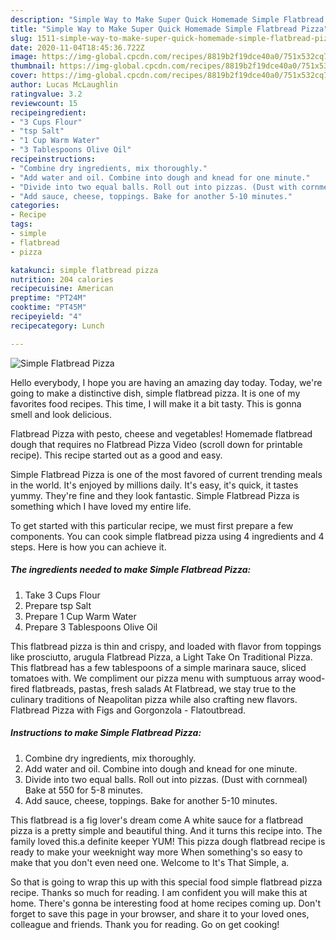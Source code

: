 ```yaml
---
description: "Simple Way to Make Super Quick Homemade Simple Flatbread Pizza"
title: "Simple Way to Make Super Quick Homemade Simple Flatbread Pizza"
slug: 1511-simple-way-to-make-super-quick-homemade-simple-flatbread-pizza
date: 2020-11-04T18:45:36.722Z
image: https://img-global.cpcdn.com/recipes/8819b2f19dce40a0/751x532cq70/simple-flatbread-pizza-recipe-main-photo.jpg
thumbnail: https://img-global.cpcdn.com/recipes/8819b2f19dce40a0/751x532cq70/simple-flatbread-pizza-recipe-main-photo.jpg
cover: https://img-global.cpcdn.com/recipes/8819b2f19dce40a0/751x532cq70/simple-flatbread-pizza-recipe-main-photo.jpg
author: Lucas McLaughlin
ratingvalue: 3.2
reviewcount: 15
recipeingredient:
- "3 Cups Flour"
- "tsp Salt"
- "1 Cup Warm Water"
- "3 Tablespoons Olive Oil"
recipeinstructions:
- "Combine dry ingredients, mix thoroughly."
- "Add water and oil. Combine into dough and knead for one minute."
- "Divide into two equal balls. Roll out into pizzas. (Dust with cornmeal) Bake at 550 for 5-8 minutes."
- "Add sauce, cheese, toppings. Bake for another 5-10 minutes."
categories:
- Recipe
tags:
- simple
- flatbread
- pizza

katakunci: simple flatbread pizza 
nutrition: 204 calories
recipecuisine: American
preptime: "PT24M"
cooktime: "PT45M"
recipeyield: "4"
recipecategory: Lunch

---
```



![Simple Flatbread Pizza](https://img-global.cpcdn.com/recipes/8819b2f19dce40a0/751x532cq70/simple-flatbread-pizza-recipe-main-photo.jpg)

Hello everybody, I hope you are having an amazing day today. Today, we're going to make a distinctive dish, simple flatbread pizza. It is one of my favorites food recipes. This time, I will make it a bit tasty. This is gonna smell and look delicious.

Flatbread Pizza with pesto, cheese and vegetables! Homemade flatbread dough that requires no Flatbread Pizza Video (scroll down for printable recipe). This recipe started out as a good and easy.

Simple Flatbread Pizza is one of the most favored of current trending meals in the world. It's enjoyed by millions daily. It's easy, it's quick, it tastes yummy. They're fine and they look fantastic. Simple Flatbread Pizza is something which I have loved my entire life.


To get started with this particular recipe, we must first prepare a few components. You can cook simple flatbread pizza using 4 ingredients and 4 steps. Here is how you can achieve it.

<!--inarticleads1-->

##### The ingredients needed to make Simple Flatbread Pizza:

1. Take 3 Cups Flour
1. Prepare tsp Salt
1. Prepare 1 Cup Warm Water
1. Prepare 3 Tablespoons Olive Oil


This flatbread pizza is thin and crispy, and loaded with flavor from toppings like prosciutto, arugula Flatbread Pizza, a Light Take On Traditional Pizza. This flatbread has a few tablespoons of a simple marinara sauce, sliced tomatoes with. We compliment our pizza menu with sumptuous array wood-fired flatbreads, pastas, fresh salads At Flatbread, we stay true to the culinary traditions of Neapolitan pizza while also crafting new flavors. Flatbread Pizza with Figs and Gorgonzola - Flatoutbread. 

<!--inarticleads2-->

##### Instructions to make Simple Flatbread Pizza:

1. Combine dry ingredients, mix thoroughly.
1. Add water and oil. Combine into dough and knead for one minute.
1. Divide into two equal balls. Roll out into pizzas. (Dust with cornmeal) Bake at 550 for 5-8 minutes.
1. Add sauce, cheese, toppings. Bake for another 5-10 minutes.


This flatbread is a fig lover&#39;s dream come A white sauce for a flatbread pizza is a pretty simple and beautiful thing. And it turns this recipe into. The family loved this.a definite keeper YUM! This pizza dough flatbread recipe is ready to make your weeknight way more When something&#39;s so easy to make that you don&#39;t even need one. Welcome to It&#39;s That Simple, a. 

So that is going to wrap this up with this special food simple flatbread pizza recipe. Thanks so much for reading. I am confident you will make this at home. There's gonna be interesting food at home recipes coming up. Don't forget to save this page in your browser, and share it to your loved ones, colleague and friends. Thank you for reading. Go on get cooking!
